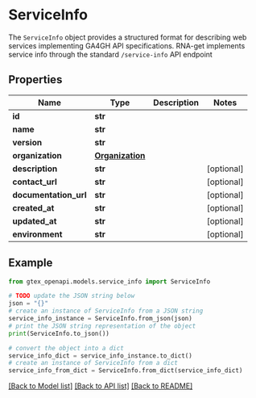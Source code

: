 # ServiceInfo

The `ServiceInfo` object provides a structured format for describing web services implementing GA4GH API specifications. RNA-get implements service info through the standard `/service-info` API endpoint

## Properties

Name | Type | Description | Notes
------------ | ------------- | ------------- | -------------
**id** | **str** |  | 
**name** | **str** |  | 
**version** | **str** |  | 
**organization** | [**Organization**](Organization.md) |  | 
**description** | **str** |  | [optional] 
**contact_url** | **str** |  | [optional] 
**documentation_url** | **str** |  | [optional] 
**created_at** | **str** |  | [optional] 
**updated_at** | **str** |  | [optional] 
**environment** | **str** |  | [optional] 

## Example

```python
from gtex_openapi.models.service_info import ServiceInfo

# TODO update the JSON string below
json = "{}"
# create an instance of ServiceInfo from a JSON string
service_info_instance = ServiceInfo.from_json(json)
# print the JSON string representation of the object
print(ServiceInfo.to_json())

# convert the object into a dict
service_info_dict = service_info_instance.to_dict()
# create an instance of ServiceInfo from a dict
service_info_from_dict = ServiceInfo.from_dict(service_info_dict)
```
[[Back to Model list]](../README.md#documentation-for-models) [[Back to API list]](../README.md#documentation-for-api-endpoints) [[Back to README]](../README.md)


